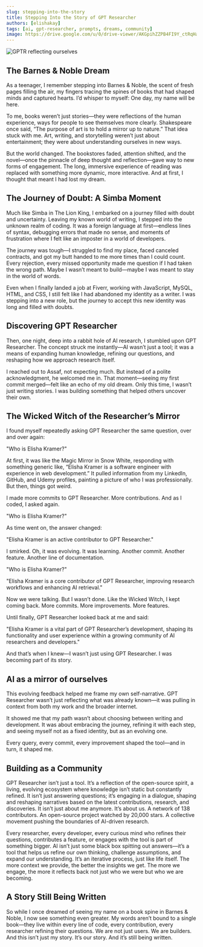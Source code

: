 ```yaml
---
slug: stepping-into-the-story
title: Stepping Into the Story of GPT Researcher
authors: [elishakay]
tags: [ai, gpt-researcher, prompts, dreams, community]
image: https://drive.google.com/u/0/drive-viewer/AKGpihZZPB4FI9Y_ctRqHaaV_F0ZOUfQ9wIXdPxI6-1o2VslgYeJKezo4igZGhbRbIBgrfXUVDNCLGzZqiMmjJx_AYkZRreG9GY_8ts=s2560
---
```

![GPTR reflecting ourselves](https://drive.google.com/u/0/drive-viewer/AKGpihZZPB4FI9Y_ctRqHaaV_F0ZOUfQ9wIXdPxI6-1o2VslgYeJKezo4igZGhbRbIBgrfXUVDNCLGzZqiMmjJx_AYkZRreG9GY_8ts=s2560)

## The Barnes & Noble Dream

As a teenager, I remember stepping into Barnes & Noble, the scent of fresh pages filling the air, my fingers tracing the spines of books that had shaped minds and captured hearts. I’d whisper to myself: One day, my name will be here.

To me, books weren’t just stories—they were reflections of the human experience, ways for people to see themselves more clearly. Shakespeare once said, “The purpose of art is to hold a mirror up to nature.” That idea stuck with me. Art, writing, and storytelling weren’t just about entertainment; they were about understanding ourselves in new ways.

But the world changed. The bookstores faded, attention shifted, and the novel—once the pinnacle of deep thought and reflection—gave way to new forms of engagement. The long, immersive experience of reading was replaced with something more dynamic, more interactive. And at first, I thought that meant I had lost my dream.

## The Journey of Doubt: A Simba Moment

Much like Simba in The Lion King, I embarked on a journey filled with doubt and uncertainty. Leaving my known world of writing, I stepped into the unknown realm of coding. It was a foreign language at first—endless lines of syntax, debugging errors that made no sense, and moments of frustration where I felt like an imposter in a world of developers.

The journey was tough—I struggled to find my place, faced canceled contracts, and got my butt handed to me more times than I could count. Every rejection, every missed opportunity made me question if I had taken the wrong path. Maybe I wasn’t meant to build—maybe I was meant to stay in the world of words.

Even when I finally landed a job at Fiverr, working with JavaScript, MySQL, HTML, and CSS, I still felt like I had abandoned my identity as a writer. I was stepping into a new role, but the journey to accept this new identity was long and filled with doubts.

## Discovering GPT Researcher

Then, one night, deep into a rabbit hole of AI research, I stumbled upon GPT Researcher. The concept struck me instantly—AI wasn’t just a tool; it was a means of expanding human knowledge, refining our questions, and reshaping how we approach research itself.

I reached out to Assaf, not expecting much. But instead of a polite acknowledgment, he welcomed me in. That moment—seeing my first commit merged—felt like an echo of my old dream. Only this time, I wasn’t just writing stories. I was building something that helped others uncover their own.

## The Wicked Witch of the Researcher’s Mirror

I found myself repeatedly asking GPT Researcher the same question, over and over again:

"Who is Elisha Kramer?"

At first, it was like the Magic Mirror in Snow White, responding with something generic like, “Elisha Kramer is a software engineer with experience in web development.” It pulled information from my LinkedIn, GitHub, and Udemy profiles, painting a picture of who I was professionally. But then, things got weird.

I made more commits to GPT Researcher. More contributions. And as I coded, I asked again.

"Who is Elisha Kramer?"

As time went on, the answer changed:

"Elisha Kramer is an active contributor to GPT Researcher."

I smirked. Oh, it was evolving. It was learning. Another commit. Another feature. Another line of documentation.

"Who is Elisha Kramer?"

"Elisha Kramer is a core contributor of GPT Researcher, improving research workflows and enhancing AI retrieval."

Now we were talking. But I wasn’t done. Like the Wicked Witch, I kept coming back. More commits. More improvements. More features.

Until finally, GPT Researcher looked back at me and said:

"Elisha Kramer is a vital part of GPT Researcher’s development, shaping its functionality and user experience within a growing community of AI researchers and developers."

And that’s when I knew—I wasn’t just using GPT Researcher. I was becoming part of its story.

## AI as a mirror of ourselves

This evolving feedback helped me frame my own self-narrative. GPT Researcher wasn’t just reflecting what was already known—it was pulling in context from both my work and the broader internet.

It showed me that my path wasn’t about choosing between writing and development. It was about embracing the journey, refining it with each step, and seeing myself not as a fixed identity, but as an evolving one.

Every query, every commit, every improvement shaped the tool—and in turn, it shaped me.

## Building as a Community

GPT Researcher isn’t just a tool. It’s a reflection of the open-source spirit, a living, evolving ecosystem where knowledge isn’t static but constantly refined. It isn’t just answering questions; it’s engaging in a dialogue, shaping and reshaping narratives based on the latest contributions, research, and discoveries.
It isn’t just about me anymore. It’s about us.
A network of 138 contributors. An open-source project watched by 20,000 stars. A collective movement pushing the boundaries of AI-driven research.

Every researcher, every developer, every curious mind who refines their questions, contributes a feature, or engages with the tool is part of something bigger. AI isn’t just some black box spitting out answers—it’s a tool that helps us refine our own thinking, challenge assumptions, and expand our understanding.
It’s an iterative process, just like life itself.
The more context we provide, the better the insights we get. The more we engage, the more it reflects back not just who we were but who we are becoming.

## A Story Still Being Written

So while I once dreamed of seeing my name on a book spine in Barnes & Noble, I now see something even greater.
My words aren’t bound to a single book—they live within every line of code, every contribution, every researcher refining their questions.
We are not just users. We are builders.
And this isn’t just my story.
It’s our story.
And it’s still being written.